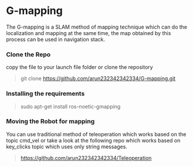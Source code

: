 # G-mapping

The G-mapping is a SLAM method of mapping technique which can do the localization and mapping at the same time, the map obtained by this process can be used in navigation stack.

### Clone the Repo

copy the file to your launch file folder or clone the repository
> git clone https://github.com/arun232342342334/G-mapping.git 

### Installing the requirements 

> sudo apt-get install ros-noetic-gmapping

### Moving the Robot for mapping

You can use traditional method of teleoperation which works based on the topic cmd_vel or take a look at the following repo which works based on key_clicks topic which uses only string messages.

> https://github.com/arun232342342334/Teleoperation
